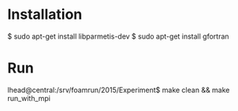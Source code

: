 Installation
============

  $ sudo apt-get install libparmetis-dev
  $ sudo apt-get install gfortran

Run
===

  lhead@central:/srv/foamrun/2015/Experiment$ make clean && make run_with_mpi
